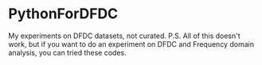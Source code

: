 # PythonForDFDC
My experiments on DFDC datasets, not curated.
P.S. All of this doesn't work, but if you want to do an experiment on DFDC and Frequency domain analysis, you can tried these codes.
